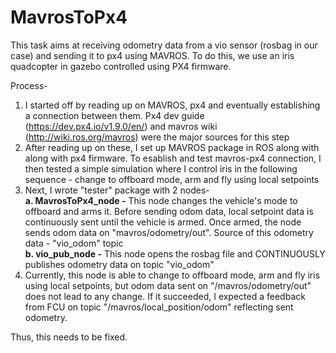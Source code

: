 # MavrosToPx4
This task aims at receiving odometry data from a vio sensor (rosbag in our case) and sending it to px4 using MAVROS. To do this, we use an iris quadcopter in gazebo controlled using PX4 firmware. 

Process-
1. I started off by reading up on MAVROS, px4 and eventually establishing a connection between them. Px4 dev guide (https://dev.px4.io/v1.9.0/en/) and mavros wiki (http://wiki.ros.org/mavros) were the major sources for this step
2. After reading up on these, I set up MAVROS package in ROS along with along with px4 firmware. To esablish and test mavros-px4 connection, I then tested a simple simulation where I control iris in the following sequence - change to offboard mode, arm and fly using local setpoints  
3. Next, I wrote "tester" package with 2 nodes-  
   **a. MavrosToPx4_node -** This node changes the vehicle's mode to offboard and arms it. Before sending odom data, local setpoint data is continuously sent until the vehicle is armed. Once armed, the node sends odom data on "mavros/odometry/out". Source of this odometry data - "vio_odom" topic   
   **b. vio_pub_node -** This node opens the rosbag file and CONTINUOUSLY publishes odometry data on topic "vio_odom"  
4. Currently, this node is able to change to offboard mode, arm and fly iris using local setpoints, but odom data sent on "/mavros/odometry/out" does not lead to any change. If it succeeded, I expected a feedback from FCU on topic "/mavros/local_position/odom" reflecting sent odometry.  

Thus, this needs to be fixed.
